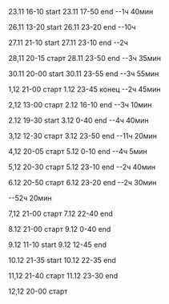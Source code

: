 23.11 16-10 start
23.11 17-50 end
--1ч 40мин

26.11 13-20 start
26.11 23-20 end
--10ч

27.11 21-10 start
27.11 23-10 end
--2ч

28,11 20-15 старт
28.11 23-50 end
--3ч 35мин

30.11 20-00 start
30.11 23-55 end
--3ч 55мин

1,12 21-00 старт
1.12 23-45 конец
--2ч 45мин

2,12 13-00 старт
2.12 16-10 end
--3ч 10мин


2.12 19-30 start
3.12 0-40 end
--4ч 40мин

3,12 12-30 старт
3.12 23-50 end
--11ч 20мин

4,12 20-05 старт
5.12 0-10 end
--4ч 5мин

5,12 20-30 старт
5.12 23-10 end
--2ч 40мин

6.12 20-50 старт
6.12 23-20 end
--2ч 30мин

--52ч 20мин

7,12 21-00 старт
7.12 22-40 end

8.12 21-00 старт
9.12 0-40 end

9.12 11-10 start
9.12 12-45 end

10.12 21-35 start
10.12 22-35 end

11,12 21-40 старт
11.12 23-30 end

12,12 20-00 старт